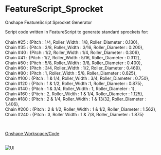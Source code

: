 # FeatureScript_Sprocket
Onshape FeatureScript Sprocket Generator

Script code written in FeatureScript to generate standard sprockets for: <br/>    
  Chain #25 : {Pitch : 1/4, Roller_Width : 1/8, Roller_Diameter : 0.130},<br/>
  Chain #35 : {Pitch : 3/8, Roller_Width : 3/16, Roller_Diameter : 0.200},<br/>
  Chain #40 : {Pitch : 1/2, Roller_Width : 1/4, Roller_Diameter : 0.306},<br/>
  Chain #41 : {Pitch : 1/2, Roller_Width : 5/16, Roller_Diameter : 0.312},<br/>
  Chain #50 : {Pitch : 5/8, Roller_Width : 3/8, Roller_Diameter : 0.400},<br/>
  Chain #60 : {Pitch : 3/4, Roller_Width : 1/2, Roller_Diameter : 0.469},<br/>
  Chain #80 : {Pitch : 1, Roller_Width : 5/8, Roller_Diameter : 0.625},<br/>
  Chain #100 : {Pitch : 1 & 1/4, Roller_Width : 3/4, Roller_Diameter : 0.750},<br/>
  Chain #120 : {Pitch : 1 & 1/2, Roller_Width :1, Roller_Diameter : 0.875},<br/>
  Chain #140 : {Pitch : 1 & 3/4, Roller_Width : 1, Roller_Diameter : 1},<br/>
  Chain #160 : {Pitch : 2, Roller_Width : 1 & 1/4, Roller_Diameter : 1.125},<br/>
  Chain #180 : {Pitch : 2 & 1/4, Roller_Width : 1 & 13/32, Roller_Diameter : 1.406},<br/>
  Chain #200 : {Pitch : 2 & 1/2, Roller_Width : 1 & 1/2, Roller_Diameter : 1.562},<br/>
  Chain #240 : {Pitch : 3, Roller Width : 1 & 7/8, Roller_Diameter : 1.875} <br/><br/>
##
[Onshape Workspace/Code](https://cad.onshape.com/documents/c282eef0096883cedd4cdbfe/w/a69f3c3541000988c8afc1de/e/f694dd5f71b9b4aefb40f098)
##
  
![UI](https://i.imgur.com/hqE3lo4.png)
  

